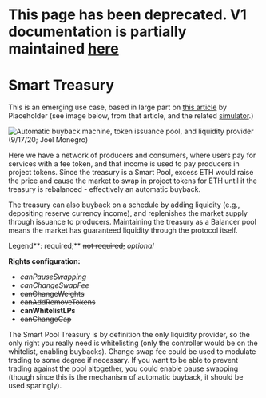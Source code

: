 # This page has been deprecated. V1 documentation is partially maintained [here](https://docs.balancer.fi/v/v1/guides/smart-pool-templates-gui/smart-treasury)

# Smart Treasury

This is an emerging use case, based in large part on [this article](https://www.placeholder.vc/blog/2020/9/17/stop-burning-tokens-buyback-and-make-instead) by Placeholder \(see image below, from that article, and the related [simulator](https://drive.google.com/file/d/1xTyQAQgTyl6Ajkl7AYzA6yB_X2H-5RVn/view).\)

![Automatic buyback machine, token issuance pool, and liquidity provider \(9/17/20; Joel Monegro\)](../../.gitbook/assets/buyback+and+make+placeholder.jpeg)

Here we have a network of producers and consumers, where users pay for services with a fee token, and that income is used to pay producers in project tokens. Since the treasury is a Smart Pool, excess ETH would raise the price and cause the market to swap in project tokens for ETH until it the treasury is rebalanced - effectively an automatic buyback.

The treasury can also buyback on a schedule by adding liquidity \(e.g., depositing reserve currency income\), and replenishes the market supply through issuance to producers. Maintaining the treasury as a Balancer pool means the market has guaranteed liquidity through the protocol itself.

Legend**: required;** ~~not required;~~ _optional_

**Rights configuration:**

* _canPauseSwapping_
* _canChangeSwapFee_
* ~~canChangeWeights~~
* ~~canAddRemoveTokens~~
* **canWhitelistLPs**
* ~~canChangeCap~~

The Smart Pool Treasury is by definition the only liquidity provider, so the only right you really need is whitelisting \(only the controller would be on the whitelist, enabling buybacks\). Change swap fee could be used to modulate trading to some degree if necessary. If you want to be able to prevent trading against the pool altogether, you could enable pause swapping \(though since this is the mechanism of automatic buyback, it should be used sparingly\).

